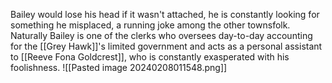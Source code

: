 Bailey would lose his head if it wasn't attached, he is constantly looking for something he misplaced, a running joke among the other townsfolk. Naturally Bailey is one of the clerks who oversees day-to-day accounting for the [[Grey Hawk]]'s limited government and acts as a personal assistant to [[Reeve Fona Goldcrest]], who is constantly exasperated with his foolishness.
![[Pasted image 20240208011548.png]]